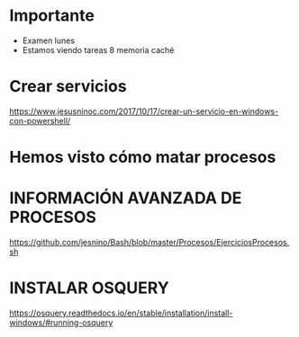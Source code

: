 # Importante
- Examen lunes
- Estamos viendo tareas 8 memoria caché

# Crear servicios
https://www.jesusninoc.com/2017/10/17/crear-un-servicio-en-windows-con-powershell/

# Hemos visto cómo matar procesos

# INFORMACIÓN AVANZADA DE PROCESOS
https://github.com/jesnino/Bash/blob/master/Procesos/EjerciciosProcesos.sh

# INSTALAR OSQUERY
https://osquery.readthedocs.io/en/stable/installation/install-windows/#running-osquery
